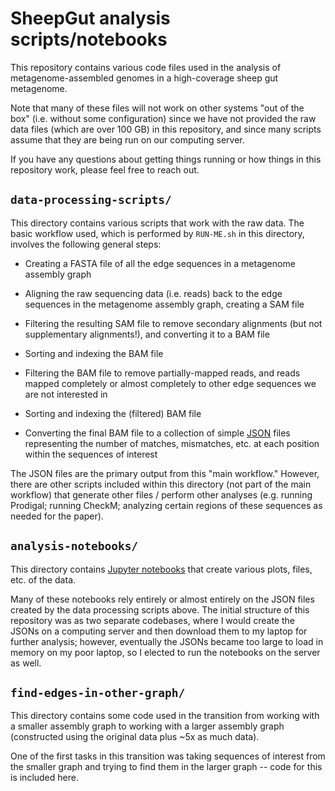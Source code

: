 # SheepGut analysis scripts/notebooks

This repository contains various code files used in the analysis of metagenome-assembled genomes in a high-coverage sheep gut metagenome.

Note that many of these files will not work on other systems "out of the box"
(i.e. without some configuration) since we have not
provided the raw data files (which are over 100 GB) in this repository, and
since many scripts assume that they are being run on our computing server.

If you have any questions about getting things running or how things in this
repository work, please feel free to reach out.

## `data-processing-scripts/`

This directory contains various scripts that work with the raw data.
The basic workflow used, which is performed by `RUN-ME.sh` in this directory,
involves the following general steps:

- Creating a FASTA file of all the edge sequences in a metagenome assembly graph

- Aligning the raw sequencing data (i.e. reads) back to the edge sequences in
  the metagenome assembly graph, creating a SAM file

- Filtering the resulting SAM file to remove secondary alignments (but not supplementary alignments!), and converting it to a BAM file

- Sorting and indexing the BAM file

- Filtering the BAM file to remove partially-mapped reads, and reads mapped completely or almost completely to other edge sequences we are not interested in

- Sorting and indexing the (filtered) BAM file

- Converting the final BAM file to a collection of simple
  [JSON](https://en.wikipedia.org/wiki/JSON) files representing the number
  of matches, mismatches, etc. at each position within the sequences of
  interest

The JSON files are the primary output from this "main workflow."
However, there are other scripts included within this directory (not part of
the main workflow) that generate other files / perform other analyses (e.g.
running Prodigal; running CheckM; analyzing certain regions of these sequences
as needed for the paper).

## `analysis-notebooks/`

This directory contains [Jupyter notebooks](https://en.wikipedia.org/wiki/Project_Jupyter#Jupyter_Notebook) that create various plots, files, etc. of the data.

Many of these notebooks rely entirely or almost entirely on the JSON files
created by the data processing scripts above. The initial structure of this
repository was as two separate codebases, where I would create the JSONs on a
computing server and then download them to my laptop for further analysis;
however, eventually the JSONs became too large to load in memory on my poor
laptop, so I elected to run the notebooks on the server as well.

## `find-edges-in-other-graph/`

This directory contains some code used in the transition from working with
a smaller assembly graph to working with a larger assembly graph (constructed
using the original data plus ~5x as much data).

One of the first tasks in this transition was taking sequences of interest
from the smaller graph and trying to find them in the larger graph -- code
for this is included here.
